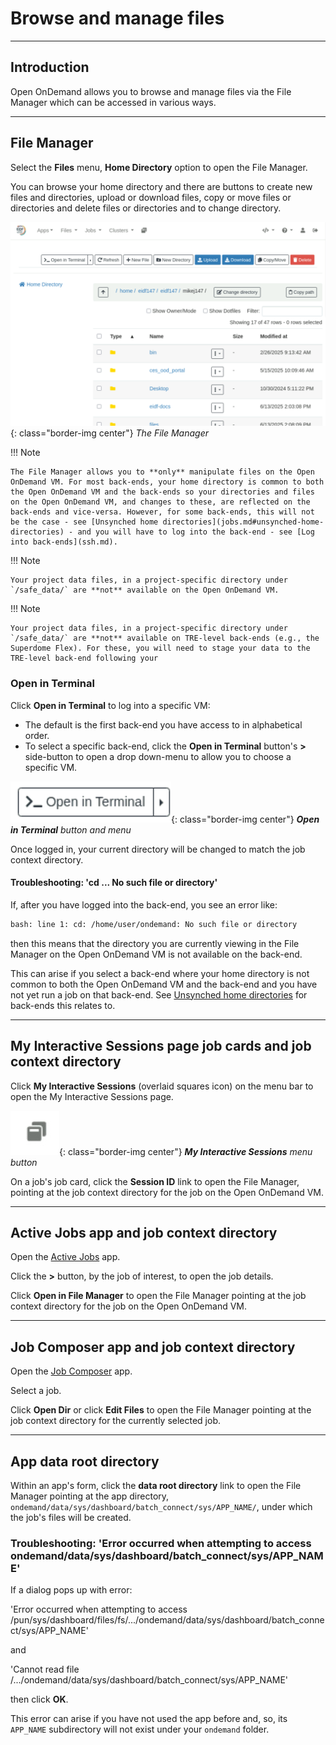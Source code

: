 # Browse and manage files

---

## Introduction

Open OnDemand allows you to browse and manage files via the File Manager which can be accessed in various ways.

---

## File Manager

Select the **Files** menu, **Home Directory** option to open the File Manager.

You can browse your home directory and there are buttons to create new files and directories, upload or download files, copy or move files or directories and delete files or directories and to change directory.

![File Manager](../../images/open-ondemand/file-manager.png){: class="border-img center"} *The File Manager*

!!! Note

    The File Manager allows you to **only** manipulate files on the Open OnDemand VM. For most back-ends, your home directory is common to both the Open OnDemand VM and the back-ends so your directories and files on the Open OnDemand VM, and changes to these, are reflected on the back-ends and vice-versa. However, for some back-ends, this will not be the case - see [Unsynched home directories](jobs.md#unsynched-home-directories) - and you will have to log into the back-end - see [Log into back-ends](ssh.md).

!!! Note

    Your project data files, in a project-specific directory under `/safe_data/` are **not** available on the Open OnDemand VM.

!!! Note

    Your project data files, in a project-specific directory under `/safe_data/` are **not** available on TRE-level back-ends (e.g., the Superdome Flex). For these, you will need to stage your data to the TRE-level back-end following your

### **Open in Terminal**

Click **Open in Terminal** to log into a specific VM:

* The default is the first back-end you have access to in alphabetical order.
* To select a specific back-end, click the **Open in Terminal** button's **>** side-button to open a drop down-menu to allow you to choose a specific VM.

![Open in Terminal button and menu](../../images/open-ondemand/open-in-terminal.png){: class="border-img center"} ***Open in Terminal** button and menu*

Once logged in, your current directory will be changed to match the job context directory.

#### Troubleshooting: 'cd ... No such file or directory'

If, after you have logged into the back-end, you see an error like:

```bash
bash: line 1: cd: /home/user/ondemand: No such file or directory
```

then this means that the directory you are currently viewing in the File Manager on the Open OnDemand VM is not available on the back-end.

This can arise if you select a back-end where your home directory is not common to both the Open OnDemand VM and the back-end and you have not yet run a job on that back-end. See [Unsynched home directories](jobs.md#unsynched-home-directories) for back-ends this relates to.

---

## My Interactive Sessions page job cards and job context directory

Click **My Interactive Sessions** (overlaid squares icon) on the menu bar to open the My Interactive Sessions page.

![My Interactive Sessions menu button, an overlaid squares icon](../../images/open-ondemand/my-interactive-sessions-button.png){: class="border-img center"} ***My Interactive Sessions** menu button*

On a job's job card, click the **Session ID** link to open the File Manager, pointing at the job context directory for the job on the Open OnDemand VM.

---

## Active Jobs app and job context directory

Open the [Active Jobs](apps/active-jobs.md) app.

Click the **>** button, by the job of interest, to open the job details.

Click **Open in File Manager** to open the File Manager pointing at the job context directory for the job on the Open OnDemand VM.

---

## Job Composer app and job context directory

Open the [Job Composer](apps/job-composer.md) app.

Select a job.

Click **Open Dir** or click **Edit Files** to open the File Manager pointing at the job context directory for the currently selected job.

---

## App **data root directory**

Within an app's form, click the **data root directory** link to open the File Manager pointing at the app directory, `ondemand/data/sys/dashboard/batch_connect/sys/APP_NAME/`, under which the job's files will be created.

### Troubleshooting: 'Error occurred when attempting to access ondemand/data/sys/dashboard/batch_connect/sys/APP_NAME'

If a dialog pops up with error:

'Error occurred when attempting to access /pun/sys/dashboard/files/fs/.../ondemand/data/sys/dashboard/batch_connect/sys/APP_NAME'

and

'Cannot read file /.../ondemand/data/sys/dashboard/batch_connect/sys/APP_NAME'

then click **OK**.

This error can arise if you have not used the app before and, so, its `APP_NAME` subdirectory will not exist under your `ondemand` folder.
